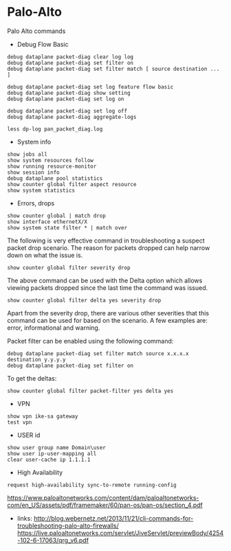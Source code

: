 Palo-Alto
=========

Palo Alto commands

- Debug Flow Basic
```
debug dataplane packet-diag clear log log
debug dataplane packet-diag set filter on
debug dataplane packet-diag set filter match [ source destination ... ]

debug dataplane packet-diag set log feature flow basic
debug dataplane packet-diag show setting
debug dataplane packet-diag set log on

debug dataplane packet-diag set log off
debug dataplane packet-diag aggregate-logs 

less dp-log pan_packet_diag.log  
```

- System info

```
show jobs all
show system resources follow
show running resource-monitor
show session info
debug dataplane pool statistics
show counter global filter aspect resource
show system statistics
```

- Errors, drops

```
show counter global | match drop
show interface ethernetX/X
show system state filter * | match over
```


The following is very effective command in troubleshooting a suspect packet drop scenario. The reason for packets dropped can help narrow down on what the issue is.

```
show counter global filter severity drop
```
The above command can be used with the Delta option which allows viewing packets dropped since the last time the command was issued.
```
show counter global filter delta yes severity drop
```
Apart from the severity drop, there are various other severities that this command can be used for based on the scenario. A few examples are: error, informational and warning.

Packet filter can be enabled using the following command:

```
debug dataplane packet-diag set filter match source x.x.x.x destination y.y.y.y
debug dataplane packet-diag set filter on
```
To get the deltas:
```
show counter global filter packet-filter yes delta yes
```


- VPN 

```
show vpn ike-sa gateway
test vpn
```

- USER id 
```
show user group name Domain\user
show user ip-user-mapping all
clear user-cache ip 1.1.1.1

```
- High Availability
```
request high-availability sync-to-remote running-config
```
https://www.paloaltonetworks.com/content/dam/paloaltonetworks-com/en_US/assets/pdf/framemaker/60/pan-os/pan-os/section_4.pdf


- links:
http://blog.webernetz.net/2013/11/21/cli-commands-for-troubleshooting-palo-alto-firewalls/
https://live.paloaltonetworks.com/servlet/JiveServlet/previewBody/4254-102-6-17063/qrg_v6.pdf
